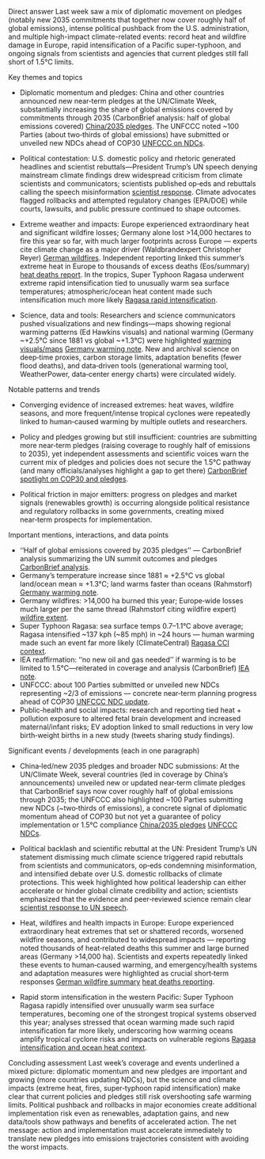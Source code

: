 Direct answer
Last week saw a mix of diplomatic movement on pledges (notably new 2035 commitments that together now cover roughly half of global emissions), intense political pushback from the U.S. administration, and multiple high-impact climate-related events: record heat and wildfire damage in Europe, rapid intensification of a Pacific super-typhoon, and ongoing signals from scientists and agencies that current pledges still fall short of 1.5°C limits.

Key themes and topics
- Diplomatic momentum and pledges: China and other countries announced new near‑term pledges at the UN/Climate Week, substantially increasing the share of global emissions covered by commitments through 2035 (CarbonBrief analysis: half of global emissions covered) [China/2035 pledges](https://x.com/CarbonBrief/status/1971549259968221503). The UNFCCC noted ~100 Parties (about two‑thirds of global emissions) have submitted or unveiled new NDCs ahead of COP30 [UNFCCC on NDCs](https://x.com/UNFCCC/status/1971146057406091320).

- Political contestation: U.S. domestic policy and rhetoric generated headlines and scientist rebuttals—President Trump’s UN speech denying mainstream climate findings drew widespread criticism from climate scientists and communicators; scientists published op‑eds and rebuttals calling the speech misinformation [scientist response](https://x.com/MichaelEMann/status/1971573846882070975). Climate advocates flagged rollbacks and attempted regulatory changes (EPA/DOE) while courts, lawsuits, and public pressure continued to shape outcomes.

- Extreme weather and impacts: Europe experienced extraordinary heat and significant wildfire losses; Germany alone lost >14,000 hectares to fire this year so far, with much larger footprints across Europe — experts cite climate change as a major driver (Waldbrandexpert Christopher Reyer) [German wildfires](https://x.com/rahmstorf/status/1971893845685055630). Independent reporting linked this summer’s extreme heat in Europe to thousands of excess deaths (Eos/summary) [heat deaths report](https://x.com/dwallacewells/status/1971583696546517102). In the tropics, Super Typhoon Ragasa underwent extreme rapid intensification tied to unusually warm sea surface temperatures; atmospheric/ocean heat content made such intensification much more likely [Ragasa rapid intensification](https://x.com/ClimateCentral/status/1971233683622502557).

- Science, data and tools: Researchers and science communicators pushed visualizations and new findings—maps showing regional warming patterns (Ed Hawkins visuals) and national warming (Germany ~+2.5°C since 1881 vs global ~+1.3°C) were highlighted [warming visuals/maps](https://x.com/rahmstorf/status/1971852715480535084) [Germany warming note](https://x.com/rahmstorf/status/1971829722025021684). New and archival science on deep‑time proxies, carbon storage limits, adaptation benefits (fewer flood deaths), and data‑driven tools (generational warming tool, WeatherPower, data‑center energy charts) were circulated widely.

Notable patterns and trends
- Converging evidence of increased extremes: heat waves, wildfire seasons, and more frequent/intense tropical cyclones were repeatedly linked to human‑caused warming by multiple outlets and researchers.

- Policy and pledges growing but still insufficient: countries are submitting more near‑term pledges (raising coverage to roughly half of emissions to 2035), yet independent assessments and scientific voices warn the current mix of pledges and policies does not secure the 1.5°C pathway (and many officials/analyses highlight a gap to get there) [CarbonBrief spotlight on COP30 and pledges](https://x.com/CarbonBrief/status/1971568220760076443).

- Political friction in major emitters: progress on pledges and market signals (renewables growth) is occurring alongside political resistance and regulatory rollbacks in some governments, creating mixed near‑term prospects for implementation.

Important mentions, interactions, and data points
- ‘‘Half of global emissions covered by 2035 pledges’’ — CarbonBrief analysis summarizing the UN summit outcomes and pledges [CarbonBrief analysis](https://x.com/CarbonBrief/status/1971549259968221503).
- Germany’s temperature increase since 1881 ≈ +2.5°C vs global land/ocean mean ≈ +1.3°C; land warms faster than oceans (Rahmstorf) [Germany warming note](https://x.com/rahmstorf/status/1971829722025021684).
- Germany wildfires: >14,000 ha burned this year; Europe‑wide losses much larger per the same thread (Rahmstorf citing wildfire expert) [wildfire extent](https://x.com/rahmstorf/status/1971893845685055630).
- Super Typhoon Ragasa: sea surface temps 0.7–1.1°C above average; Ragasa intensified ~137 kph (~85 mph) in ~24 hours — human warming made such an event far more likely (ClimateCentral) [Ragasa CCI context](https://x.com/ClimateCentral/status/1971233683622502557).
- IEA reaffirmation: ‘‘no new oil and gas needed’’ if warming is to be limited to 1.5°C—reiterated in coverage and analysis (CarbonBrief) [IEA note](https://x.com/CarbonBrief/status/1971602674098307497).
- UNFCCC: about 100 Parties submitted or unveiled new NDCs representing ~2/3 of emissions — concrete near‑term planning progress ahead of COP30 [UNFCCC NDC update](https://x.com/UNFCCC/status/1971146057406091320).
- Public‑health and social impacts: research and reporting tied heat + pollution exposure to altered fetal brain development and increased maternal/infant risks; EV adoption linked to small reductions in very low birth‑weight births in a new study (tweets sharing study findings).

Significant events / developments (each in one paragraph)
- China‑led/new 2035 pledges and broader NDC submissions: At the UN/Climate Week, several countries (led in coverage by China’s announcements) unveiled new or updated near‑term climate pledges that CarbonBrief says now cover roughly half of global emissions through 2035; the UNFCCC also highlighted ~100 Parties submitting new NDCs (~two‑thirds of emissions), a concrete signal of diplomatic momentum ahead of COP30 but not yet a guarantee of policy implementation or 1.5°C compliance [China/2035 pledges](https://x.com/CarbonBrief/status/1971549259968221503) [UNFCCC NDCs](https://x.com/UNFCCC/status/1971146057406091320).

- Political backlash and scientific rebuttal at the UN: President Trump’s UN statement dismissing much climate science triggered rapid rebuttals from scientists and communicators, op‑eds condemning misinformation, and intensified debate over U.S. domestic rollbacks of climate protections. This week highlighted how political leadership can either accelerate or hinder global climate credibility and action; scientists emphasized that the evidence and peer‑reviewed science remain clear [scientist response to UN speech](https://x.com/MichaelEMann/status/1971573846882070975).

- Heat, wildfires and health impacts in Europe: Europe experienced extraordinary heat extremes that set or shattered records, worsened wildfire seasons, and contributed to widespread impacts — reporting noted thousands of heat‑related deaths this summer and large burned areas (Germany >14,000 ha). Scientists and experts repeatedly linked these events to human‑caused warming, and emergency/health systems and adaptation measures were highlighted as crucial short‑term responses [German wildfire summary](https://x.com/rahmstorf/status/1971893845685055630) [heat deaths reporting](https://x.com/dwallacewells/status/1971583696546517102).

- Rapid storm intensification in the western Pacific: Super Typhoon Ragasa rapidly intensified over unusually warm sea surface temperatures, becoming one of the strongest tropical systems observed this year; analyses stressed that ocean warming made such rapid intensification far more likely, underscoring how warming oceans amplify tropical cyclone risks and impacts on vulnerable regions [Ragasa intensification and ocean heat context](https://x.com/ClimateCentral/status/1971233683622502557).

Concluding assessment
Last week’s coverage and events underlined a mixed picture: diplomatic momentum and new pledges are important and growing (more countries updating NDCs), but the science and climate impacts (extreme heat, fires, super‑typhoon rapid intensification) make clear that current policies and pledges still risk overshooting safe warming limits. Political pushback and rollbacks in major economies create additional implementation risk even as renewables, adaptation gains, and new data/tools show pathways and benefits of accelerated action. The net message: action and implementation must accelerate immediately to translate new pledges into emissions trajectories consistent with avoiding the worst impacts.
